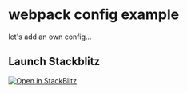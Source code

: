 # webpack config example

let's add an own config...

## Launch Stackblitz
[![Open in StackBlitz](https://developer.stackblitz.com/img/open_in_stackblitz.svg)](https://stackblitz.com/fork/github/tanjaChristina/taskRunners-bundlers/tree/main/examples/simple-configuration)
